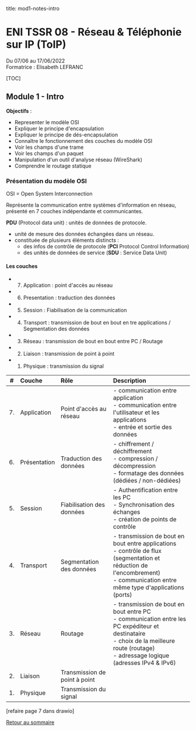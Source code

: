 title: mod1-notes-intro

# ENI TSSR 08 - Réseau & Téléphonie sur IP (ToIP)

Du 07/06 au 17/06/2022<br>
Formatrice : Elisabeth LEFRANC

<span id="toc"></span>

[TOC]


## Module 1 - Intro


**Objectifs** :

- Representer le modèle OSI
- Expliquer le principe d'encapsulation
- Expliquer le principe de dés-encapsulation
- Connaître le fonctionnement des couches du modèle OSI
- Voir les champs d'une trame
- Voir les champs d'un paquet
- Manipulation d'un outil d'analyse réseau (WireShark)
- Comprendre le routage statique

### Présentation du modèle OSI

OSI = Open System Interconnection

Représente la communication entre systèmes d'information en réseau, présenté en 7 couches indépendante et communicantes.

**PDU** (Protocol data unit) : unités de données de protocole.

- unité de mesure des données échangées dans un réseau.
- constituée de plusieurs éléments distincts :
	+ des infos de contrôle de protocole (**PCI** Protocol Control Information)
	+ des unités de données de service (**SDU** : Service Data Unit)


#### Les couches

- 7. Application : point d'accès au réseau
- 6. Presentation : traduction des données
- 5. Session : Fiabilisation de la communication
- 4. Transport : transmission de bout en bout en tre applications / Segmentation des données
- 3. Réseau : transmission de bout en bout entre PC / Routage
- 2. Liaison : transmission de point à point
- 1. Physique : transmission du signal

| #  | Couche       | Rôle | Description |
|:--:|:-------------|:-----------------------|:------------|
|7.| Application  | Point d'accès au réseau       | - communication entre application<br>- communication entre l'utilisateur et les applications<br>- entrée et sortie des données |
|6.| Présentation | Traduction des données        | - chiffrement / déchiffrement<br>- compression / décompression<br>- formatage des données (dédiées / non-dédiées) |
|5.| Session      | Fiabilisation des données     | - Authentification entre les PC<br>- Synchronisation des échanges<br>- création de points de contrôle |
|4.| Transport    | Segmentation des données      | - transmission de bout en bout entre applications<br>- contrôle de flux (segmentation et réduction de l'encombrement)<br>- communication entre même type d'applications (ports) |
|3.| Réseau       | Routage | - transmission de bout en bout entre PC<br>- communication entre les PC expéditeur et destinataire<br>- choix de la meilleure route (routage)<br>- adressage logique (adresses IPv4 &amp; IPv6)|  
|2.| Liaison      | Transmission de point à point | 
|1.| Physique     | Transmission du signal        |



[refaire page 7 dans drawio]

<a href="#toc">Retour au sommaire</a>

<link rel="stylesheet" href="../ressources/css/bootstrap.min.css">
<link rel="stylesheet" href="../ressources/css/style.css">

